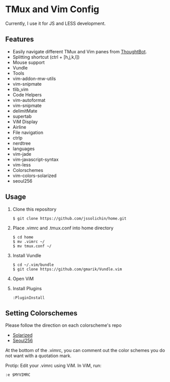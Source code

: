 TMux and Vim Config
===================

Currently, I use it for JS and LESS development.

Features
--------

* Easily navigate different TMux and Vim panes from [ThoughtBot](http://robots.thoughtbot.com/seamlessly-navigate-vim-and-tmux-splits).
* Splitting shortcut (ctrl + [h,j,k,l])
* Mouse support
* Vundle
* Tools
 * vim-addon-mw-utils
 * vim-snipmate
 * tlib_vim
* Code Helpers
 * vim-autoformat
 * vim-snipmate
 * delimitMate
 * supertab
* ViM Display
 * Airline
* File navigation
 * ctrlp
 * nerdtree
* languages
 * vim-jade
 * vim-javascript-syntax
 * vim-less
* Colorschemes
 * vim-colors-solarized
 * seoul256

Usage
-----
1. Clone this repository

    ```
    $ git clone https://github.com/jssolichin/home.git
    ```

2. Place .vimrc and .tmux.conf into home directory
 
    ```
    $ cd home
    $ mv .vimrc ~/
    $ mv tmux.conf ~/
    ```

3. Install Vundle

    ```
    $ cd ~/.vim/bundle
    $ git clone https://github.com/gmarik/Vundle.vim
    ```

4. Open ViM
5. Install Plugins

	```vim
    :PluginInstall
    ```

Setting Colorschemes
--------------------
Please follow the direction on each colorscheme's repo
* [Solarized](https://github.com/altercation/vim-colors-solarized)
* [Seoul256](https://github.com/junegunn/seoul256.vim)

At the bottom of the .vimrc, you can comment out the color schemes you do not want with a quotation mark. 

Protip: Edit your .vimrc using ViM. In ViM, run:

    :e $MYVIMRC
